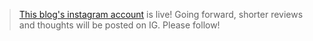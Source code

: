 >   [This blog's instagram account](https://instagram.com/whycoffee.blog) is live! Going forward, shorter reviews and thoughts will be posted on IG. Please follow!